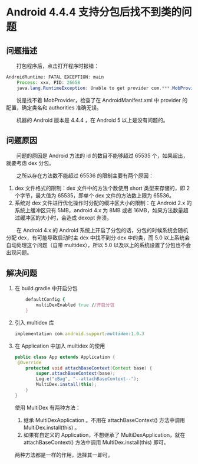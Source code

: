 # Android 4.4.4 支持分包后找不到类的问题

## 问题描述
　　打包程序后，点击打开程序时报错：

```java
AndroidRuntime: FATAL EXCEPTION: main
    Process: xxx, PID: 26658
    java.lang.RuntimeException: Unable to get provider com.***.MobProvider: java.lang.ClassNotFoundException: Didn't find class "com.***.MobProvider" on path: DexPathList[[zip file "/data/app/com.xxx-1.apk"],nativeLibraryDirectories=[/data/app-lib/xxx-1, /vendor/lib, /system/lib]]
```

　　说是找不着 MobProvider，检查了在 AndroidManifest.xml 中 provider 的配置，确定类名和 authorities 准确无误。

　　机器的 Android 版本是 4.4.4 ，在 Android 5 以上是没有问题的。

## 问题原因
　　问题的原因是 Android 方法的 id 的数目不能够超过 65535 个，如果超出，就要考虑 dex 分包。

　　之所以存在方法数不能超过 65536 的限制主要有两个原因：

1. dex 文件格式的限制：dex 文件中的方法个数使用 short 类型来存储的，即 2 个字节，最大值为 65535，即单个 dex 文件的方法数上限为 65536。
2. 系统对 dex 文件进行优化操作时分配的缓冲区大小的限制：在 Android 2.x 的系统上缓冲区只有 5MB，android 4.x 为 8MB 或者 16MB，如果方法数量超过缓冲区的大小时，会造成 dexopt 奔溃。

　　在 Android 4.x 的 Android 系统上开启了分包的话，分包的时候系统会随机分配 dex，有可能导致启动时主 dex 中找不到分 dex 中的类，而 5.0 以上系统会自动处理这个问题（自带 multidex），所以 5.0 以及以上的系统设置了分包也不会出现问题。

## 解决问题
1. 在 build.gradle 中开启分包

   ```ruby
       defaultConfig {
           multiDexEnabled true //开启分包
       }
   ```

2. 引入 multidex 库

   ```ruby
   implementation com.android.support:multidex:1.0.3
   ```

3. 在 Application 中加入 multidex 的使用

   ```java
   public class App extends Application {
   	@Override
       protected void attachBaseContext(Context base) {
           super.attachBaseContext(base);
           Log.e("eBag", "--attachBaseContext--");
           MultiDex.install(this);
       }
   }
   ```

   使用 MultiDex 有两种方法：

   1. 继承 MultiDexApplication 。不用在 attachBaseContext() 方法中调用 MultiDex.install(this) 。
   2. 如果有自定义的 Application，不想继承了 MultiDexApplication，就在 attachBaseContext() 方法中调用 MultiDex.install(this)  即可。

   两种方法都是一样的作用，选择其一即可。


